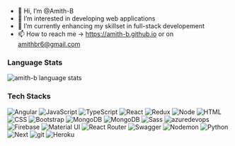 - 👋 Hi, I’m @Amith-B
- 👀 I’m interested in developing web applications
- 🌱 I’m currently enhancing my skillset in full-stack developement
- 📫 How to reach me -> https://amith-b.github.io or on amithbr6@gmail.com

### Language Stats
<p>
 <img src="https://github-readme-stats.vercel.app/api/top-langs?username=amith-b&show_icons=true&locale=en&layout=compact" alt="amith-b language stats"/> 
 </p>

### Tech Stacks

<p>
<img alt="Angular" src="https://img.shields.io/badge/-Angular-DD0031?style=flat&logo=angular&logoColor=white" />
<img alt="JavaScript" src="https://img.shields.io/badge/-JavaScript-505050?style=flat&logo=JavaScript&logoColor=F7DF1E" />
<img alt="TypeScript" src="https://img.shields.io/badge/-TypeScript-007ACC?style=flat&logo=typeScript&logoColor=white" />
<img alt="React" src="https://img.shields.io/badge/-React-61DAFB?style=flat&logo=react&logoColor=white" />
<img alt="Redux" src="https://img.shields.io/badge/-Redux-764ABC?style=flat&logo=redux&logoColor=white" />
<img alt="Node" src="https://img.shields.io/badge/-Node-339933?style=flat&logo=node.js&logoColor=white" />
<img alt="HTML" src="https://img.shields.io/badge/-HTML-E34F26?style=flat&logo=Html5&logoColor=white" />
<img alt="CSS" src="https://img.shields.io/badge/-CSS-1572B6?style=flat&logo=css3&logoColor=white" />
<img alt="Bootstrap" src="https://img.shields.io/badge/-Bootstrap-563D7C?style=flat&logo=bootstrap&logoColor=white" />
<img alt="MongoDB" src="https://img.shields.io/badge/-MongoDB-47A248?style=flat&logo=mongodb&logoColor=white" />
<img alt="MongoDB" src="https://img.shields.io/badge/Express.js-404D59?style=for-the-badge" />
<img alt="Sass" src="https://img.shields.io/badge/-Sass-CC6699?style=flat&logo=sass&logoColor=white" />
 
<img alt="azuredevops" src="https://img.shields.io/badge/-AzureDevops-0078D7?style=flat&logo=azuredevops&logoColor=white" />
<img alt="Firebase" src="https://img.shields.io/badge/-Firebase-FFCA28?style=flat&logo=firebase&logoColor=white" />
<img alt="Material UI" src="https://img.shields.io/badge/-Material UI-0081CB?style=flat&logo=material-ui&logoColor=white" />
<img alt="React Router" src="https://img.shields.io/badge/-React Router-CA4245?style=flat&logo=react-router&logoColor=white" />
<img alt="Swagger" src="https://img.shields.io/badge/-Swagger-85EA2D?style=flat&logo=swagger&logoColor=white" />
<img alt="Nodemon" src="https://img.shields.io/badge/-Nodemon-76D04B?style=flat&logo=nodemon&logoColor=white" />
<img alt="Python" src="https://img.shields.io/badge/-Python-3776AB?style=flat&logo=python&logoColor=white" />
<img alt="Next" src="https://img.shields.io/badge/-Next-000000?style=flat&logo=Next.js&logoColor=white" />
<img alt="git" src="https://img.shields.io/badge/-Git-F05032?style=flat&logo=git&logoColor=white" />
<img alt="Heroku" src="https://img.shields.io/badge/-Heroku-430098?style=flat&logo=heroku&logoColor=white" />
</p>
<!---
Amith-B/Amith-B is a ✨ special ✨ repository because its `README.md` (this file) appears on your GitHub profile.
You can click the Preview link to take a look at your changes.
--->
